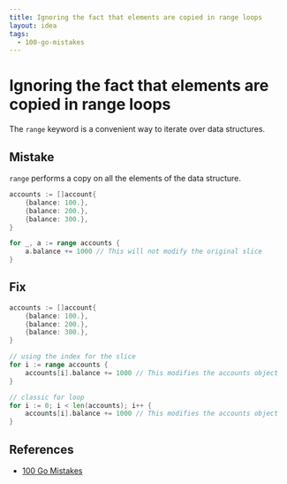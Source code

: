 ```yaml
---
title: Ignoring the fact that elements are copied in range loops
layout: idea
tags:
  - 100-go-mistakes
---
```


# Ignoring the fact that elements are copied in range loops

The `range` keyword is a convenient way to iterate over data structures.

## Mistake

`range` performs a copy on all the elements of the data structure.

```go
accounts := []account{
	{balance: 100.},
	{balance: 200.},
	{balance: 300.},
}

for _, a := range accounts {
	a.balance += 1000 // This will not modify the original slice
}
```

## Fix

```go
accounts := []account{
	{balance: 100.},
	{balance: 200.},
	{balance: 300.},
}

// using the index for the slice
for i := range accounts {
	accounts[i].balance += 1000 // This modifies the accounts object
}

// classic for loop
for i := 0; i < len(accounts); i++ {
	accounts[i].balance += 1000 // This modifies the accounts object
}
```

## References

- [100 Go Mistakes](/reference/100-Go-Mistakes-and-How-to-Avoid-Them)
